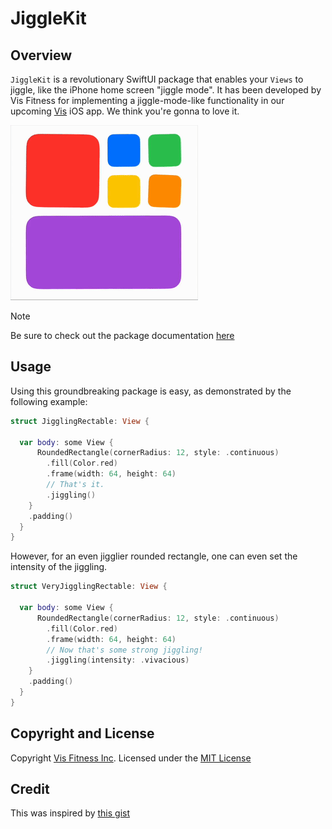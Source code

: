 # JiggleKit

## Overview

``JiggleKit`` is a revolutionary SwiftUI package that enables your `Views` to jiggle, like the iPhone home screen "jiggle mode". It has been developed by Vis Fitness for implementing a jiggle-mode-like functionality in our upcoming [Vis](https://vis.fitness) iOS app. We think you're gonna to love it.

![A set of rectangle of different shapes and colors all jiggling together in a delightful manner.](/Documentation/jiggle.gif)

> [!NOTE]
> Be sure to check out the package documentation [here](https://visfitness.github.io/JiggleKit/documentation/jigglekit/)
                                        
## Usage

Using this groundbreaking package is easy, as demonstrated by the following example:

```swift
struct JigglingRectable: View {

  var body: some View {
      RoundedRectangle(cornerRadius: 12, style: .continuous)
        .fill(Color.red)
        .frame(width: 64, height: 64)
        // That's it.
        .jiggling()
    }
    .padding()
  }
}
```

However, for an even jigglier rounded rectangle, one can even set the intensity of the jiggling.

```swift
struct VeryJigglingRectable: View {

  var body: some View {
      RoundedRectangle(cornerRadius: 12, style: .continuous)
        .fill(Color.red)
        .frame(width: 64, height: 64)
        // Now that's some strong jiggling!
        .jiggling(intensity: .vivacious)
    }
    .padding()
  }
}
```

## Copyright and License

Copyright [Vis Fitness Inc](https://vis.fitness). Licensed under the [MIT License](https://github.com/visfitness/reorderable/blob/main/LICENSE)

## Credit

This was inspired by [this gist](https://gist.github.com/markmals/075273b58a94db20917235fdd5cda3cc)

